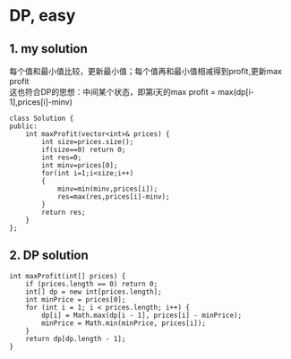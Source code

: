 # DP, easy

## 1. my solution
每个值和最小值比较，更新最小值；每个值再和最小值相减得到profit,更新max profit  
这也符合DP的思想：中间某个状态，即第i天的max profit = max(dp[i-1],prices[i]-minv)
```
class Solution {
public:
    int maxProfit(vector<int>& prices) {
        int size=prices.size();
        if(size==0) return 0;
        int res=0;
        int minv=prices[0];
        for(int i=1;i<size;i++)
        {
            minv=min(minv,prices[i]);
            res=max(res,prices[i]-minv);
        }
        return res;
    }
};
```

## 2. DP solution
```
int maxProfit(int[] prices) {
    if (prices.length == 0) return 0;
    int[] dp = new int[prices.length];
    int minPrice = prices[0];
    for (int i = 1; i < prices.length; i++) {
        dp[i] = Math.max(dp[i - 1], prices[i] - minPrice);
        minPrice = Math.min(minPrice, prices[i]);
    }
    return dp[dp.length - 1];
}
```
